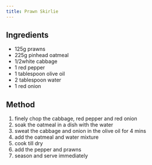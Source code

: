 ```yaml
---
title: Prawn Skirlie
---
```


## Ingredients

-   125g prawns
-   225g pinhead oatmeal
-   1/2white cabbage
-   1 red pepper
-   1 tablespoon olive oil
-   2 tablespoon water
-   1 red onion

## Method

1.  finely chop the cabbage, red pepper and red onion
2.  soak the oatmeal in a dish with the water
3.  sweat the cabbage and onion in the olive oil for 4 mins
4.  add the oatmeal and water mixture
5.  cook till dry
6.  add the pepper and prawns
7.  season and serve immediately

